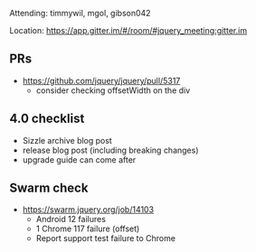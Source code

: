 Attending: timmywil, mgol, gibson042

Location: https://app.gitter.im/#/room/#jquery_meeting:gitter.im

## PRs
* https://github.com/jquery/jquery/pull/5317
  - consider checking offsetWidth on the div

## 4.0 checklist
* Sizzle archive blog post
* release blog post (including breaking changes)
* upgrade guide can come after

## Swarm check
* https://swarm.jquery.org/job/14103
  - Android 12 failures
  - 1 Chrome 117 failure (offset)
  - Report support test failure to Chrome
